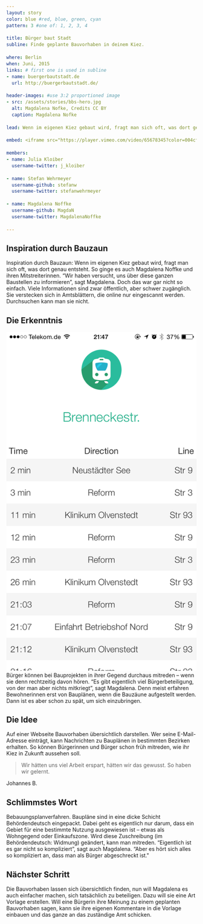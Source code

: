 ```yaml
---
layout: story
color: blue #red, blue, green, cyan
pattern: 3 #one of: 1, 2, 3, 4

title: Bürger baut Stadt
subline: Finde geplante Bauvorhaben in deinem Kiez.

where: Berlin
when: Juni, 2015
links: # first one is used in subline
- name: buergerbautstadt.de
  url: http://buergerbautstadt.de/

header-images: #use 3:2 proportioned image
- src: /assets/stories/bbs-hero.jpg
  alt: Magdalena Nofke, Credits CC BY
  caption: Magdalena Nofke

lead: Wenn im eigenen Kiez gebaut wird, fragt man sich oft, was dort genau entsteht. So ginge es auch Magdalena Noffke und ihren Mitstreiterinnen. “Wir haben versucht, uns über diese ganzen Baustellen zu informieren”, sagt Magdalena. Doch das war gar nicht so einfach. Viele Informationen sind zwar öffentlich, aber schwer zugänglich. Sie verstecken sich in Amtsblättern, die online nur eingescannt werden. Durchsuchen kann man sie nicht.

embed: <iframe src="https://player.vimeo.com/video/65678345?color=004cff&title=0&byline=0&portrait=0" width="610" height="343" frameborder="0" webkitallowfullscreen mozallowfullscreen allowfullscreen></iframe>

members:
- name: Julia Kloiber
  username-twitter: j_kloiber

- name: Stefan Wehrmeyer
  username-github: stefanw
  username-twitter: stefanwehrmeyer‎

- name: Magdalena Noffke
  username-github: MagdaN
  username-twitter: MagdalenaNoffke

---
```

## Inspiration durch Bauzaun
Inspiration durch Bauzaun: Wenn im eigenen Kiez gebaut wird, fragt man sich oft, was dort genau entsteht. So ginge es auch Magdalena Noffke und ihren Mitstreiterinnen. “Wir haben versucht, uns über diese ganzen Baustellen zu informieren”, sagt Magdalena. Doch das war gar nicht so einfach. Viele Informationen sind zwar öffentlich, aber schwer zugänglich. Sie verstecken sich in Amtsblättern, die online nur eingescannt werden. Durchsuchen kann man sie nicht.

## Die Erkenntnis
<div class="inline-image inline-image__portrait inline-image__left">
	<img src="/assets/stories/magdego-screenshot.png" alt="Screenshot der Magdego App" class="img-responsive">
</div>
Bürger können bei Bauprojekten in ihrer Gegend durchaus mitreden – wenn sie denn rechtzeitig davon hören. “Es gibt eigentlich viel Bürgerbeteiligung, von der man aber nichts mitkriegt”, sagt Magdalena. Denn meist erfahren Bewohnerinnen erst von Bauplänen, wenn die Bauzäune aufgestellt werden. Dann ist es aber schon zu spät, um sich einzubringen.

## Die Idee
Auf einer Webseite Bauvorhaben übersichtlich darstellen. Wer seine E-Mail-Adresse einträgt, kann Nachrichten zu Bauplänen in bestimmten Bezirken erhalten. So können Bürgerinnen und Bürger schon früh mitreden, wie ihr Kiez in Zukunft aussehen soll.


<div class="quote">
  <blockquote>
    <p>Wir hätten uns viel Arbeit erspart, hätten wir das gewusst. So haben wir gelernt.</p>
  </blockquote>
  <p class="attribute">Johannes B.</p>
</div>

## Schlimmstes Wort
Bebauungsplanverfahren. Baupläne sind in eine dicke Schicht Behördendeutsch eingepackt. Dabei geht es eigentlich nur darum, dass ein Gebiet für eine bestimmte Nutzung ausgewiesen ist – etwas als Wohngegend oder Einkaufszone. Wird diese Zuschreibung (im Behördendeutsch: Widmung) geändert, kann man mitreden. “Eigentlich ist es gar nicht so kompliziert”, sagt auch Magdalena. “Aber es hört sich alles so kompliziert an, dass man als Bürger abgeschreckt ist." 

## Nächster Schritt
Die Bauvorhaben lassen sich übersichtlich finden, nun will Magdalena es auch einfacher machen, sich tatsächlich zu beteiligen. Dazu will sie eine Art Vorlage erstellen. Will eine Bürgerin ihre Meinung zu einem geplanten Bauvorhaben sagen, kann sie ihre eigenen Kommentare in die Vorlage einbauen und das ganze an das zuständige Amt schicken.